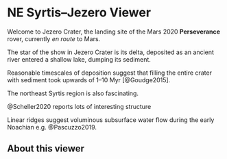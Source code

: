 # NE Syrtis–Jezero Viewer

Welcome to Jezero Crater, the landing site of the Mars 2020 **Perseverance** rover,
currently *en route* to Mars.

<div data-location="jezero_w"></div>



<div data-location="jezero_delta"></div>

The star of the show in Jezero Crater is its delta, deposited as an
ancient river entered a shallow lake, dumping its sediment.

Reasonable timescales of deposition suggest that filling the entire crater
with sediment took upwards of 1–10 Myr [@Goudge2015].

<div data-location="full_of_sediment"></div>

The northeast Syrtis region is also fascinating.

<div data-location="outlet_channel"></div>

<div data-location="jezero_upriver"></div>

@Scheller2020 reports lots of interesting structure


Linear ridges suggest voluminous subsurface water flow during the early
Noachian e.g. @Pascuzzo2019.

<div data-location="river_nili_fossae"></div>


<div data-location="river_nilosyrtis"></div>

## About this viewer
